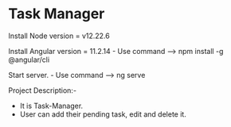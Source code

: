 # Task Manager

Install Node version = v12.22.6

Install Angular version = 11.2.14
    - Use command --> npm install -g @angular/cli

 
Start server.
    - Use command --> ng serve

Project Description:-

- It is Task-Manager.
- User can add their pending task, edit and delete it.

